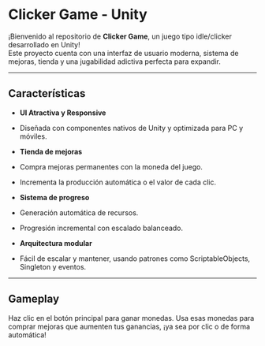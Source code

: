 # Clicker Game - Unity

¡Bienvenido al repositorio de **Clicker Game**, un juego tipo idle/clicker desarrollado en Unity!  
Este proyecto cuenta con una interfaz de usuario moderna, sistema de mejoras, tienda y una jugabilidad adictiva perfecta para expandir.

---

##  Características

-  **UI Atractiva y Responsive**
  - Diseñada con componentes nativos de Unity y optimizada para PC y móviles.
  
-  **Tienda de mejoras**
  - Compra mejoras permanentes con la moneda del juego.
  - Incrementa la producción automática o el valor de cada clic.

-  **Sistema de progreso**
  - Generación automática de recursos.
  - Progresión incremental con escalado balanceado.

-  **Arquitectura modular**
  - Fácil de escalar y mantener, usando patrones como ScriptableObjects, Singleton y eventos.

---

##  Gameplay

Haz clic en el botón principal para ganar monedas. Usa esas monedas para comprar mejoras que aumenten tus ganancias, ¡ya sea por clic o de forma automática!

